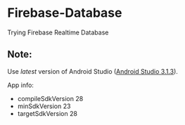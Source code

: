 # Firebase-Database
Trying Firebase Realtime Database

## Note:

Use *latest* version of Android Studio ([Android Studio 3.1.3](https://developer.android.com/studio/index.html)).


App info:

* compileSdkVersion 28
* minSdkVersion 23
* targetSdkVersion 28
